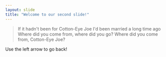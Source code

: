 ```yaml
---
layout: slide
title: "Welcome to our second slide!"
---
```

>If it hadn't been for Cotton-Eye Joe
I'd been married a long time ago
Where did you come from, where did you go?
Where did you come from, Cotton-Eye Joe?

Use the left arrow to go back!

